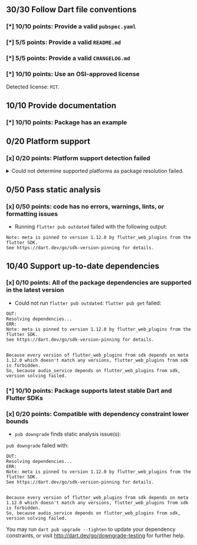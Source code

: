 ## 30/30 Follow Dart file conventions

### [*] 10/10 points: Provide a valid `pubspec.yaml`


### [*] 5/5 points: Provide a valid `README.md`


### [*] 5/5 points: Provide a valid `CHANGELOG.md`


### [*] 10/10 points: Use an OSI-approved license

Detected license: `MIT`.

## 10/10 Provide documentation

### [*] 10/10 points: Package has an example


## 0/20 Platform support

### [x] 0/20 points: Platform support detection failed

<details>
<summary>
Could not determine supported platforms as package resolution failed.
</summary>

Run `flutter pub get` for more information.
</details>

## 0/50 Pass static analysis

### [x] 0/50 points: code has no errors, warnings, lints, or formatting issues

* Running `flutter pub outdated` failed with the following output:

```
Note: meta is pinned to version 1.12.0 by flutter_web_plugins from the flutter SDK.
See https://dart.dev/go/sdk-version-pinning for details.
```


## 10/40 Support up-to-date dependencies

### [x] 0/10 points: All of the package dependencies are supported in the latest version

* Could not run `flutter pub outdated`: `flutter pub get` failed:

```
OUT:
Resolving dependencies...
ERR:
Note: meta is pinned to version 1.12.0 by flutter_web_plugins from the flutter SDK.
See https://dart.dev/go/sdk-version-pinning for details.


Because every version of flutter_web_plugins from sdk depends on meta 1.12.0 which doesn't match any versions, flutter_web_plugins from sdk is forbidden.
So, because audio_service depends on flutter_web_plugins from sdk, version solving failed.
```

### [*] 10/10 points: Package supports latest stable Dart and Flutter SDKs


### [x] 0/20 points: Compatible with dependency constraint lower bounds

* `pub downgrade` finds static analysis issue(s):

`pub downgrade` failed with:

```
OUT:
Resolving dependencies...
ERR:
Note: meta is pinned to version 1.12.0 by flutter_web_plugins from the flutter SDK.
See https://dart.dev/go/sdk-version-pinning for details.


Because every version of flutter_web_plugins from sdk depends on meta 1.12.0 which doesn't match any versions, flutter_web_plugins from sdk is forbidden.
So, because audio_service depends on flutter_web_plugins from sdk, version solving failed.
```

You may run `dart pub upgrade --tighten` to update your dependency constraints, or visit http://dart.dev/go/downgrade-testing for further help.